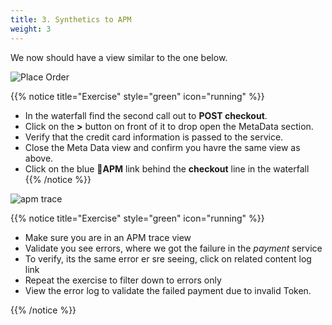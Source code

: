 ```yaml
---
title: 3. Synthetics to APM
weight: 3
---
```


We now should have a view similar to the one below.  

![Place Order](../images/run-results-place-order.png)

{{% notice title="Exercise" style="green" icon="running" %}}

* In the waterfall find the second call out to **POST checkout**.
* Click on the **>** button on front of it to drop open the MetaData section.
* Verify that the credit card information is passed to the service.
* Close the Meta Data view and confirm you havre the same view as above.
* Click on the blue **🔗APM** link behind the **checkout** line in the waterfall
{{% /notice %}}

![apm trace](../images/apm-trace.png)

{{% notice title="Exercise" style="green" icon="running" %}}

* Make sure you are in an APM trace view
* Validate you see errors, where we got the failure in the *payment* service
* To verify, its the same error er sre seeing, click on related content log link
* Repeat the exercise to filter down to errors only
* View the error log to validate the failed payment due to invalid Token.

{{% /notice %}}
